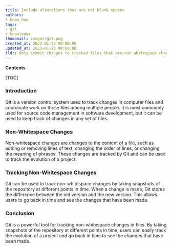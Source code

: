 ```yaml
---
title: Include alterations that are not blank spaces
authors:
- know_how
tags:
- git
- knowledge
thumbnail: images/git.png
created_at: 2023-01-28 00:00:00
updated_at: 2023-01-28 00:00:00
tldr: Only commit changes to tracked files that are not whitespace changes.
---
```


**Contents**

[TOC]

### Introduction

Git is a version control system used to track changes in computer files and coordinate work on those files among multiple people. It is most commonly used for source code management in software development, but it can be used to keep track of changes in any set of files.

### Non-Whitespace Changes

Non-whitespace changes are changes to the content of a file, such as adding or removing lines of text, changing the order of lines, or changing the meaning of phrases. These changes are tracked by Git and can be used to track the evolution of a project.

### Tracking Non-Whitespace Changes

Git can be used to track non-whitespace changes by taking snapshots of the repository at different points in time. When a change is made, Git stores the difference between the old version and the new version. This allows users to go back in time and see the changes that have been made.

### Conclusion

Git is a powerful tool for tracking non-whitespace changes in files. By taking snapshots of the repository at different points in time, users can easily track the evolution of a project and go back in time to see the changes that have been made.
